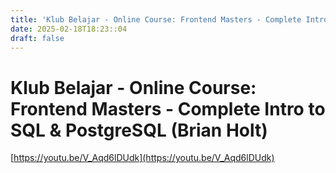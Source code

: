 ```yaml
---
title: 'Klub Belajar - Online Course: Frontend Masters - Complete Intro to SQL & PostgreSQL (Brian Holt)'
date: 2025-02-18T18:23::04
draft: false
---
```


# Klub Belajar - Online Course: Frontend Masters - Complete Intro to SQL & PostgreSQL (Brian Holt)

[https://youtu.be/V_Aqd6lDUdk](https://youtu.be/V_Aqd6lDUdk)

